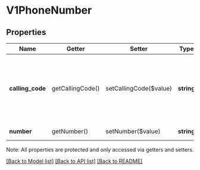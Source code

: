 # V1PhoneNumber

## Properties
Name | Getter | Setter | Type | Description | Notes
------------ | ------------- | ------------- | ------------- | ------------- | -------------
**calling_code** | getCallingCode() | setCallingCode($value) | **string** | The phone number&#39;s international calling code. For US phone numbers, this value is +1. | 
**number** | getNumber() | setNumber($value) | **string** | The phone number. | 

Note: All properties are protected and only accessed via getters and setters.

[[Back to Model list]](../../README.md#documentation-for-models) [[Back to API list]](../../README.md#documentation-for-api-endpoints) [[Back to README]](../../README.md)

